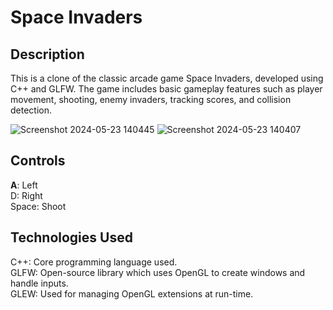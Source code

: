 # Space Invaders

## Description
This is a clone of the classic arcade game Space Invaders, developed using C++ and GLFW. The game includes basic gameplay features such as player movement, shooting, enemy invaders, tracking scores, and collision detection.

![Screenshot 2024-05-23 140445](https://github.com/mkatinic/SpaceInvaders/assets/90662630/2ce88472-06a4-450c-bfdd-25c970fd6b05)
![Screenshot 2024-05-23 140407](https://github.com/mkatinic/SpaceInvaders/assets/90662630/2264eda6-4421-48de-84bd-81d89136b428)

## Controls
**A**: Left  
D: Right  
Space: Shoot  

## Technologies Used
C++: Core programming language used.  
GLFW: Open-source library which uses OpenGL to create windows and handle inputs.  
GLEW: Used for managing OpenGL extensions at run-time.  
